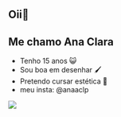 ## Oii🩷
## Me chamo Ana Clara 


- Tenho 15 anos 😺
- Sou boa em desenhar 🖌️
- Pretendo cursar estética 💄
- meu insta: @anaaclp

 ![ ](https://tenor.com/pt-BR/view/plink-cat-plink-cat-gif-1794292671885121408) 
